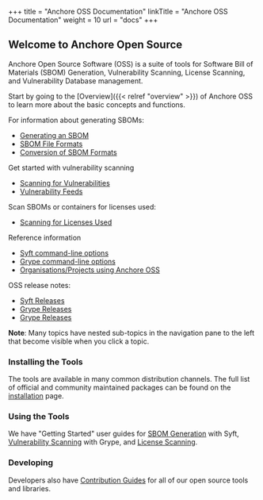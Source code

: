 +++
title = "Anchore OSS Documentation"
linkTitle = "Anchore OSS Documentation"
weight = 10
url = "docs"
+++

## Welcome to Anchore Open Source

Anchore Open Source Software (OSS) is a suite of tools for Software Bill of Materials (SBOM) Generation, Vulnerability Scanning, License Scanning, and Vulnerability Database management.

Start by going to the [Overview]({{< relref "overview" >}}) of Anchore OSS to learn more about the basic concepts and functions.

For information about generating SBOMs:

- [Generating an SBOM](/docs/userguides/sbom/getstarted/)
- [SBOM File Formats](/docs/userguides/sbom/formats/)
- [Conversion of SBOM Formats](/docs/userguides/sbom/conversion/)

Get started with vulnerability scanning 

- [Scanning for Vulnerabilities](/docs/userguides/vuln/getstarted/)
- [Vulnerability Feeds](/docs/userguides/vuln/feeds/)

Scan SBOMs or containers for licenses used:

- [Scanning for Licenses Used](/docs/userguides/license/)

Reference information

- [Syft command-line options](/docs/reference/commands/syft/)
- [Grype command-line options](/docs/reference/commands/grype/)
- [Organisations/Projects using Anchore OSS](/docs/about/adopters/)

OSS release notes:

- [Syft Releases](/docs/releases/syft/)
- [Grype Releases](/docs/releases/grype/)
- [Grype Releases](/docs/releases/grant/)

**Note**: Many topics have nested sub-topics in the navigation pane to the left that become visible when you click a topic.

### Installing the Tools

The tools are available in many common distribution channels. The full list of official and community maintained packages can be found on the [installation](/docs/installation) page.

### Using the Tools

We have "Getting Started" user guides for [SBOM Generation](/docs/userguides/sbom/getstarted) with Syft, [Vulnerability Scanning](/docs/userguides/sbom/getstarted) with Grype, and [License Scanning](/docs/userguides/license/getstarted).

### Developing

Developers also have [Contribution Guides](/docs/contributing/) for all of our open source tools and libraries.
